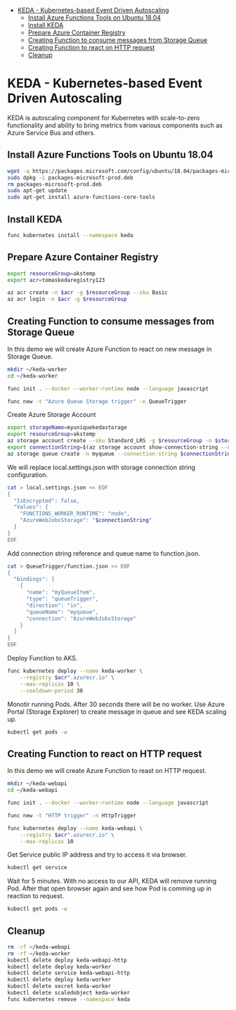 - [KEDA - Kubernetes-based Event Driven Autoscaling](#keda---kubernetes-based-event-driven-autoscaling)
  - [Install Azure Functions Tools on Ubuntu 18.04](#install-azure-functions-tools-on-ubuntu-1804)
  - [Install KEDA](#install-keda)
  - [Prepare Azure Container Registry](#prepare-azure-container-registry)
  - [Creating Function to consume messages from Storage Queue](#creating-function-to-consume-messages-from-storage-queue)
  - [Creating Function to react on HTTP request](#creating-function-to-react-on-http-request)
  - [Cleanup](#cleanup)

# KEDA - Kubernetes-based Event Driven Autoscaling
KEDA is autoscaling component for Kubernetes with scale-to-zero functionality and ability to bring metrics from various components such as Azure Service Bus and others.

## Install Azure Functions Tools on Ubuntu 18.04
```bash
wget -q https://packages.microsoft.com/config/ubuntu/18.04/packages-microsoft-prod.deb
sudo dpkg -i packages-microsoft-prod.deb
rm packages-microsoft-prod.deb
sudo apt-get update
sudo apt-get install azure-functions-core-tools
```

## Install KEDA
```bash
func kubernetes install --namespace keda
```

## Prepare Azure Container Registry
```bash
export resourceGroup=akstemp
export acr=tomaskedaregistry123

az acr create -n $acr -g $resourceGroup --sku Basic
az acr login -n $acr -g $resourceGroup
```

## Creating Function to consume messages from Storage Queue
In this demo we will create Azure Function to react on new message in Storage Queue.

```bash
mkdir ~/keda-worker
cd ~/keda-worker

func init . --docker --worker-runtime node --language javascript

func new -t "Azure Queue Storage trigger" -n QueueTrigger
```

Create Azure Storage Account

```bash
export storageName=myuniquekedastorage
export resourceGroup=akstemp
az storage account create --sku Standard_LRS -g $resourceGroup -n $storageName
export connectionString=$(az storage account show-connection-string --n $storageName --query connectionString -o tsv)
az storage queue create -n myqueue --connection-string $connectionString
```

We will replace local.settings.json with storage connection string configuration.

```bash
cat > local.settings.json << EOF
{
  "IsEncrypted": false,
  "Values": {
    "FUNCTIONS_WORKER_RUNTIME": "node",
    "AzureWebJobsStorage": "$connectionString"
  }
}
EOF
```

Add connection string reference and queue name to function.json.

```bash
cat > QueueTrigger/function.json << EOF
{
  "bindings": [
    {
      "name": "myQueueItem",
      "type": "queueTrigger",
      "direction": "in",
      "queueName": "myqueue",
      "connection": "AzureWebJobsStorage"
    }
  ]
}
EOF
```

Deploy Function to AKS.

```bash
func kubernetes deploy --name keda-worker \
    --registry $acr".azurecr.io" \
    --max-replicas 10 \
    --cooldown-period 30
```

Monotir running Pods. After 30 seconds there will be no worker. Use Azure Portal (Storage Explorer) to create message in queue and see KEDA scaling up.

```bash
kubectl get pods -w
```

## Creating Function to react on HTTP request
In this demo we will create Azure Function to reast on HTTP request.

```bash
mkdir ~/keda-webapi
cd ~/keda-webapi

func init . --docker --worker-runtime node --language javascript

func new -t "HTTP trigger" -n HttpTrigger

func kubernetes deploy --name keda-webapi \
    --registry $acr".azurecr.io" \
    --max-replicas 10 
```

Get Service public IP address and try to access it via browser.

```bash
kubectl get service
```

Wait for 5 minutes. With no access to our API, KEDA will remove running Pod. After that open browser again and see how Pod is comming up in reaction to request.

```bash
kubectl get pods -w
```

## Cleanup

```bash
rm -rf ~/keda-webapi
rm -rf ~/keda-worker
kubectl delete deploy keda-webapi-http
kubectl delete deploy keda-worker
kubectl delete service keda-webapi-http
kubectl delete deploy keda-worker
kubectl delete secret keda-worker
kubectl delete scaledobject keda-worker
func kubernetes remove --namespace keda
```
